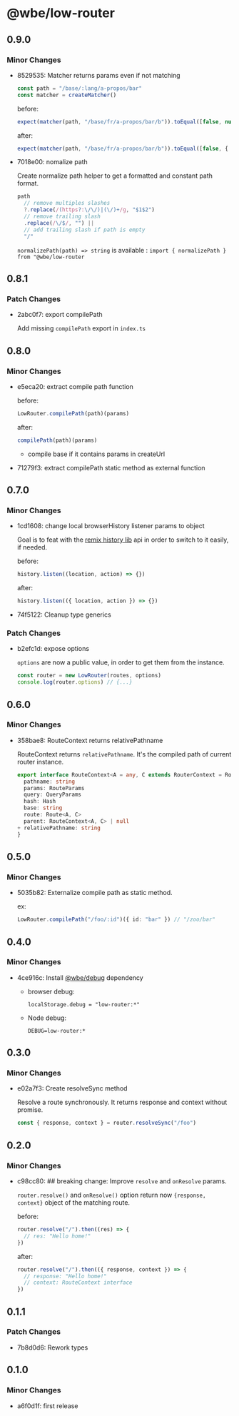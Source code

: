 # @wbe/low-router

## 0.9.0

### Minor Changes

- 8529535: Matcher returns params even if not matching

  ```ts
  const path = "/base/:lang/a-propos/bar"
  const matcher = createMatcher()
  ```

  before:

  ```ts
  expect(matcher(path, "/base/fr/a-propos/bar/b")).toEqual([false, null, null, null])
  ```

  after:

  ```ts
  expect(matcher(path, "/base/fr/a-propos/bar/b")).toEqual([false, { lang: "fr" }, {}, null])
  ```

- 7018e00: nomalize path

  Create normalize path helper to get a formatted and constant path format.

  ```ts
  path
    // remove multiples slashes
    ?.replace(/(https?:\/\/)|(\/)+/g, "$1$2")
    // remove trailing slash
    .replace(/\/$/, "") ||
    // add trailing slash if path is empty
    "/"
  ```

  `normalizePath(path) => string` is available : `import { normalizePath } from "@wbe/low-router`

## 0.8.1

### Patch Changes

- 2abc0f7: export compilePath

  Add missing `compilePath` export in `index.ts`

## 0.8.0

### Minor Changes

- e5eca20: extract compile path function

  before:

  ```ts
  LowRouter.compilePath(path)(params)
  ```

  after:

  ```ts
  compilePath(path)(params)
  ```

  - compile base if it contains params in createUrl

- 71279f3: extract compilePath static method as external function

## 0.7.0

### Minor Changes

- 1cd1608: change local browserHistory listener params to object

  Goal is to feat with the [remix history lib](https://github.com/remix-run/history/blob/dev/docs/api-reference.md#createbrowserhistory) api in order to switch to it easily, if needed.

  before:

  ```ts
  history.listen((location, action) => {})
  ```

  after:

  ```ts
  history.listen(({ location, action }) => {})
  ```

- 74f5122: Cleanup type generics

### Patch Changes

- b2efc1d: expose options

  `options` are now a public value, in order to get them from the instance.

  ```ts
  const router = new LowRouter(routes, options)
  console.log(router.options) // {...}
  ```

## 0.6.0

### Minor Changes

- 358bae8: RouteContext returns relativePathname

  RouteContext returns `relativePathname`. It's the compiled path of current router instance.

  ```ts
  export interface RouteContext<A = any, C extends RouterContext = RouterContext> {
    pathname: string
    params: RouteParams
    query: QueryParams
    hash: Hash
    base: string
    route: Route<A, C>
    parent: RouteContext<A, C> | null
  + relativePathname: string
  }
  ```

## 0.5.0

### Minor Changes

- 5035b82: Externalize compile path as static method.

  ex:

  ```ts
  LowRouter.compilePath("/foo/:id")({ id: "bar" }) // "/zoo/bar"
  ```

## 0.4.0

### Minor Changes

- 4ce916c: Install [@wbe/debug](https://github.com/willybrauner/debug) dependency

  - browser debug:

    ```shell
    localStorage.debug = "low-router:*"
    ```

  - Node debug:

    ```shell
    DEBUG=low-router:*
    ```

## 0.3.0

### Minor Changes

- e02a7f3: Create resolveSync method

  Resolve a route synchronously. It returns response and context without promise.

  ```ts
  const { response, context } = router.resolveSync("/foo")
  ```

## 0.2.0

### Minor Changes

- c98cc80: ## breaking change: Improve `resolve` and `onResolve` params.

  `router.resolve()` and `onResolve()` option return now `{response, context}` object of the matching route.

  before:

  ```js
  router.resolve("/").then((res) => {
    // res: "Hello home!"
  })
  ```

  after:

  ```js
  router.resolve("/").then(({ response, context }) => {
    // response: "Hello home!"
    // context: RouteContext interface
  })
  ```

## 0.1.1

### Patch Changes

- 7b8d0d6: Rework types

## 0.1.0

### Minor Changes

- a6f0d1f: first release
